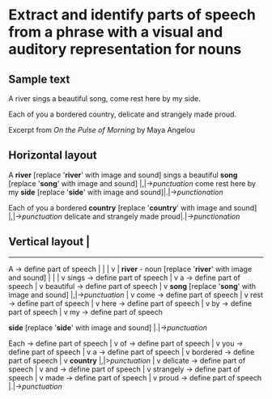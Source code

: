 # Extract and identify parts of speech from a phrase with a visual and auditory representation for nouns

## Sample text

A river sings a beautiful song, come rest here by my side.

Each of you a bordered country, delicate and strangely made proud.

Excerpt from *On the Pulse of Morning* by Maya Angelou

## Horizontal layout

A **river** [replace '**river**' with image and sound] sings a beautiful **song** [replace '**song**' with image and sound] |,|->*punctuation* come rest here by my **side** [replace '**side**' with image and sound]|.|->*punctionation*

Each of you a bordered **country** [replace '**country**' with image and sound] |,|->*punctuation* delicate and strangely made proud|.|->*punctionation*


## Vertical layout |
------------ 
A -> define part of speech |
| |
v |
**river** - noun [replace '**river**' with image and sound] |
| |
v
sings -> define part of speech
|
v
a -> define part of speech
|
v
beautiful -> define part of speech
|
v
**song** [replace '**song**' with image and sound] |,|->*punctuation*
|
v
come -> define part of speech
|
v
rest -> define part of speech
|
v
here -> define part of speech
|
v
by -> define part of speech
|
v
my -> define part of speech

**side** [replace '**side**' with image and sound] |.|->*punctuation*


Each -> define part of speech
|
v
of -> define part of speech
|
v
you -> define part of speech
|
v
a -> define part of speech
|
v
bordered -> define part of speech
|
v
**country** |,|>*punctuation* 
|
v
delicate -> define part of speech
|
v
and -> define part of speech
|
v
strangely -> define part of speech
|
v
made -> define part of speech
|
v
proud -> define part of speech |.|->*punctuation*
